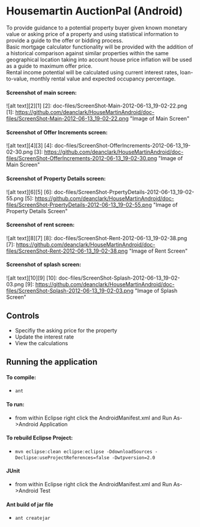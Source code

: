 Housemartin AuctionPal (Android)
================================ 

To provide guidance to a potential property buyer given known monetary value or asking price of a 
property and using statistical information to provide a guide to the offer or bidding process.  
Basic mortgage calculator functionality will be provided with the addition of a historical 
comparison against similar properties within the same geographical location taking into account 
house price inflation will be used as a guide to maximum offer price.  
Rental income potential will be calculated using current interest rates, loan-to-value, monthly 
rental value and expected occupancy percentage.


#### Screenshot of main screen: 
![alt text][2][1]
  [2]: doc-files/ScreenShot-Main-2012-06-13_19-02-22.png
  [1]: https://github.com/deanclark/HouseMartinAndroid/doc-files/ScreenShot-Main-2012-06-13_19-02-22.png "Image of Main Screen"


#### Screenshot of Offer Increments screen: 
![alt text][4][3]
  [4]: doc-files/ScreenShot-OfferIncrements-2012-06-13_19-02-30.png
  [3]: https://github.com/deanclark/HouseMartinAndroid/doc-files/ScreenShot-OfferIncrements-2012-06-13_19-02-30.png "Image of Main Screen"


#### Screenshot of Property Details screen: 
![alt text][6][5]
  [6]: doc-files/ScreenShot-PrpertyDetails-2012-06-13_19-02-55.png
  [5]: https://github.com/deanclark/HouseMartinAndroid/doc-files/ScreenShot-PrpertyDetails-2012-06-13_19-02-55.png "Image of Property Details Screen"


#### Screenshot of rent screen: 
![alt text][8][7]
  [8]: doc-files/ScreenShot-Rent-2012-06-13_19-02-38.png
  [7]: https://github.com/deanclark/HouseMartinAndroid/doc-files/ScreenShot-Rent-2012-06-13_19-02-38.png "Image of Rent Screen"


#### Screenshot of splash screen: 
![alt text][10][9]
  [10]: doc-files/ScreenShot-Splash-2012-06-13_19-02-03.png
  [9]: https://github.com/deanclark/HouseMartinAndroid/doc-files/ScreenShot-Splash-2012-06-13_19-02-03.png "Image of Splash Screen"


Controls
-----------

* Specifiy the asking price for the property
* Update the interest rate
* View the calculations



Running the application
-----------

 
#### To compile:

*     ant

#### To run:
   
   * from within Eclipse right click the AndroidManifest.xml and Run As->Android Application
    

#### To rebuild Eclipse Project:
*     mvn eclipse:clean eclipse:eclipse -DdownloadSources -Declipse:useProjectReferences=false -Dwtpversion=2.0

#### JUnit
* 	from within Eclipse right click the AndroidManifest.xml and Run As->Android Test
	
	
#### Ant build of jar file
*     ant createjar
